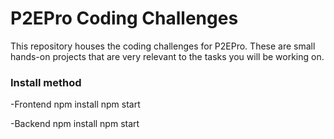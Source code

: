 # P2EPro Coding Challenges

This repository houses the coding challenges for P2EPro. These are small hands-on projects that are very relevant to the tasks you will be working on.

### Install method

-Frontend
	npm install
	npm start

-Backend
	npm install
	npm start

